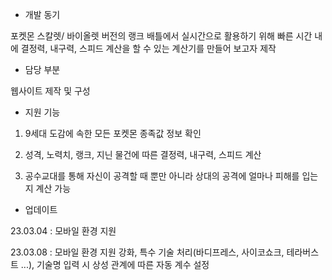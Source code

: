 - 개발 동기

포켓몬 스칼렛/ 바이올렛 버전의 랭크 배틀에서 실시간으로 활용하기 위해 빠른 시간 내에 결정력, 내구력, 스피드 계산을 할 수 있는 계산기를 만들어 보고자 제작

 

- 담당 부분

웹사이트 제작 및 구성

 

- 지원 기능

1) 9세대 도감에 속한 모든 포켓몬 종족값 정보 확인

2) 성격, 노력치, 랭크, 지닌 물건에 따른 결정력, 내구력, 스피드 계산

3) 공수교대를 통해 자신이 공격할 때 뿐만 아니라 상대의 공격에 얼마나 피해를 입는지 계산 가능

- 업데이트

23.03.04 : 모바일 환경 지원

23.03.08 : 모바일 환경 지원 강화, 특수 기술 처리(바디프레스, 사이코쇼크, 테라버스트 ...), 기술명 입력 시 상성 관계에 따른 자동 계수 설정

